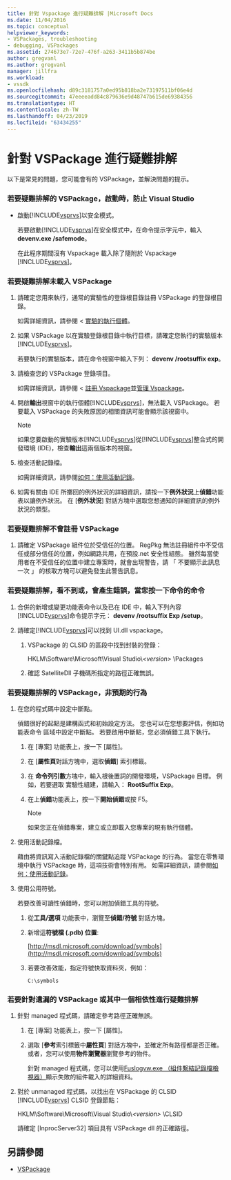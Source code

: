 ```yaml
---
title: 針對 Vspackage 進行疑難排解 |Microsoft Docs
ms.date: 11/04/2016
ms.topic: conceptual
helpviewer_keywords:
- VSPackages, troubleshooting
- debugging, VSPackages
ms.assetid: 274673e7-72e7-476f-a263-3411b5b874be
author: gregvanl
ms.author: gregvanl
manager: jillfra
ms.workload:
- vssdk
ms.openlocfilehash: d89c3181757a0ed95b818ba2e73197511bf06e4d
ms.sourcegitcommit: 47eeeeadd84c879636e9d48747b615de69384356
ms.translationtype: HT
ms.contentlocale: zh-TW
ms.lasthandoff: 04/23/2019
ms.locfileid: "63434255"
---
```

# <a name="troubleshooting-vspackages"></a>針對 VSPackage 進行疑難排解
以下是常見的問題，您可能會有的 VSPackage，並解決問題的提示。

### <a name="to-troubleshoot-a-vspackage-that-keeps-visual-studio-from-starting"></a>若要疑難排解的 VSPackage，啟動時，防止 Visual Studio

- 啟動[!INCLUDE[vsprvs](../code-quality/includes/vsprvs_md.md)]以安全模式。

   若要啟動[!INCLUDE[vsprvs](../code-quality/includes/vsprvs_md.md)]在安全模式中，在命令提示字元中，輸入**devenv.exe /safemode**。

   在此程序期間沒有 Vspackage 載入除了隨附於 Vspackage [!INCLUDE[vsprvs](../code-quality/includes/vsprvs_md.md)]。

### <a name="to-troubleshoot-a-vspackage-that-does-not-load"></a>若要疑難排解未載入 VSPackage

1. 請確定您用來執行，通常的實驗性的登錄根目錄註冊 VSPackage 的登錄根目錄。

    如需詳細資訊，請參閱 <<c0> [ 實驗的執行個體](../extensibility/the-experimental-instance.md)。

2. 如果 VSPackage 以在實驗登錄根目錄中執行目標，請確定您執行的實驗版本[!INCLUDE[vsprvs](../code-quality/includes/vsprvs_md.md)]。

    若要執行的實驗版本，請在命令視窗中輸入下列： **devenv /rootsuffix exp**。

3. 請檢查您的 VSPackage 登錄項目。

    如需詳細資訊，請參閱 <<c0> [ 註冊 Vspackage](registering-and-unregistering-vspackages.md)並[管理 Vspackage](../extensibility/managing-vspackages.md)。

4. 開啟**輸出**視窗中的執行個體[!INCLUDE[vsprvs](../code-quality/includes/vsprvs_md.md)]，無法載入 VSPackage。 若要載入 VSPackage 的失敗原因的相關資訊可能會顯示該視窗中。

   > [!NOTE]
   > 如果您要啟動的實驗版本[!INCLUDE[vsprvs](../code-quality/includes/vsprvs_md.md)]從[!INCLUDE[vsprvs](../code-quality/includes/vsprvs_md.md)]整合式的開發環境 (IDE)，檢查**輸出**這兩個版本的視窗。

5. 檢查活動記錄檔。

    如需詳細資訊，請參閱[如何：使用活動記錄](../extensibility/how-to-use-the-activity-log.md)。

6. 如需有關由 IDE 所擲回的例外狀況的詳細資訊，請按一下**例外狀況**上**偵錯**功能表以讓例外狀況。 在 [**例外狀況**] 對話方塊中選取您想通知的詳細資訊的例外狀況的類型。

### <a name="to-troubleshoot-a-vspackage-that-does-not-register"></a>若要疑難排解不會註冊 VSPackage

1. 請確定 VSPackage 組件位於受信任的位置。 RegPkg 無法註冊組件中不受信任或部分信任的位置，例如網路共用，在預設.net 安全性組態。 雖然每當使用者在不受信任的位置中建立專案時，就會出現警告，請 「 不要顯示此訊息一次 」 的核取方塊可以避免發生此警告訊息。

### <a name="to-troubleshoot-a-command-that-is-not-visible-or-that-generates-an-error-when-you-click-a-command"></a>若要疑難排解，看不到或，會產生錯誤，當您按一下命令的命令

1. 合併的新增或變更功能表命令以及已在 IDE 中，輸入下列內容[!INCLUDE[vsprvs](../code-quality/includes/vsprvs_md.md)]命令提示字元： **devenv /rootsuffix Exp /setup**。

2. 請確定[!INCLUDE[vsprvs](../code-quality/includes/vsprvs_md.md)]可以找到 UI.dll vspackage。

   1. VSPackage 的 CLSID 的區段中找到封裝的登錄：

        HKLM\Software\Microsoft\Visual Studio\\*\<version>* \Packages

   2. 確認 SatelliteDll 子機碼所指定的路徑正確無誤。

### <a name="to-troubleshoot-a-vspackage-that-behaves-unexpectedly"></a>若要疑難排解的 VSPackage，非預期的行為

1. 在您的程式碼中設定中斷點。

     偵錯很好的起點是建構函式和初始設定方法。 您也可以在您想要評估，例如功能表命令 區域中設定中斷點。 若要啟用中斷點，您必須偵錯工具下執行。

    1. 在 [專案] 功能表上，按一下 [屬性]。

    2. 在 [**屬性頁**對話方塊中，選取**偵錯**] 索引標籤。

    3. 在 **命令列引數**方塊中，輸入根後置詞的開發環境，VSPackage 目標。 例如，若要選取 實驗性組建，請輸入： **RootSuffix Exp**。

    4. 在上**偵錯**功能表上，按一下**開始偵錯**或按 F5。

        > [!NOTE]
        > 如果您正在偵錯專案，建立或立即載入您專案的現有執行個體。

2. 使用活動記錄檔。

     藉由將資訊寫入活動記錄檔的關鍵點追蹤 VSPackage 的行為。 當您在零售環境中執行 VSPackage 時，這項技術會特別有用。 如需詳細資訊，請參閱[如何：使用活動記錄](../extensibility/how-to-use-the-activity-log.md)。

3. 使用公用符號。

     若要改善可讀性偵錯時，您可以附加偵錯工具的符號。

    1. 從**工具/選項** 功能表中，瀏覽至**偵錯/符號** 對話方塊。

    2. 新增這**符號檔 (.pdb) 位置**:

         [http://msdl.microsoft.com/download/symbols](http://msdl.microsoft.com/download/symbols)

    3. 若要改善效能，指定符號快取資料夾，例如：

        ```
        C:\symbols
        ```

### <a name="to-troubleshoot-a-missing-vspackage-or-one-of-its-dependencies"></a>若要針對遺漏的 VSPackage 或其中一個相依性進行疑難排解

1. 針對 managed 程式碼，請確定參考路徑正確無誤。

   1. 在 [專案] 功能表上，按一下 [屬性]。

   2. 選取 [**參考**索引標籤中**屬性頁**] 對話方塊中，並確定所有路徑都是否正確。 或者，您可以使用**物件瀏覽器**瀏覽參考的物件。

        針對 managed 程式碼，您可以使用[Fuslogvw.exe （組件繫結記錄檔檢視器）](/dotnet/framework/tools/fuslogvw-exe-assembly-binding-log-viewer)顯示失敗的組件載入的詳細資料。

2. 對於 unmanaged 程式碼，以找出在 VSPackage 的 CLSID [!INCLUDE[vsprvs](../code-quality/includes/vsprvs_md.md)] CLSID 登錄節點：

    HKLM\Software\Microsoft\Visual Studio\\*\<version>* \CLSID

   請確定 [InprocServer32] 項目具有 VSPackage dll 的正確路徑。

## <a name="see-also"></a>另請參閱
- [VSPackage](../extensibility/internals/vspackages.md)